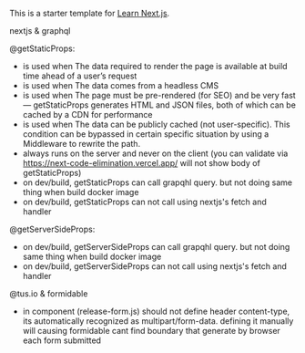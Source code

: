 This is a starter template for [Learn Next.js](https://nextjs.org/learn).

nextjs & graphql

@getStaticProps:
- is used when The data required to render the page is available at build time ahead of a user’s request
- is used when The data comes from a headless CMS
- is used when The page must be pre-rendered (for SEO) and be very fast — getStaticProps generates HTML and JSON files, both of which can be cached by a CDN for performance
- is used when The data can be publicly cached (not user-specific). This condition can be bypassed in certain specific situation by using a Middleware to rewrite the path.
- always runs on the server and never on the client (you can validate via https://next-code-elimination.vercel.app/ will not show body of getStaticProps)
- on dev/build, getStaticProps can call grapqhl query. but not doing same thing when build docker image
- on dev/build, getStaticProps can not call using nextjs's fetch and handler 

@getServerSideProps:
- on dev/build, getServerSideProps can call grapqhl query. but not doing same thing when build docker image
- on dev/build, getServerSideProps can not call using nextjs's fetch and handler

@tus.io & formidable
- in component (release-form.js) should not define header content-type, its automatically recognized as multipart/form-data. defining it manually will causing formidable cant find boundary that generate by browser each form submitted


